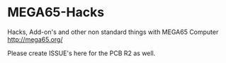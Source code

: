 # MEGA65-Hacks
Hacks, Add-on's and other non standard things with MEGA65 Computer http://mega65.org/

Please create ISSUE's here for the PCB R2 as well.
